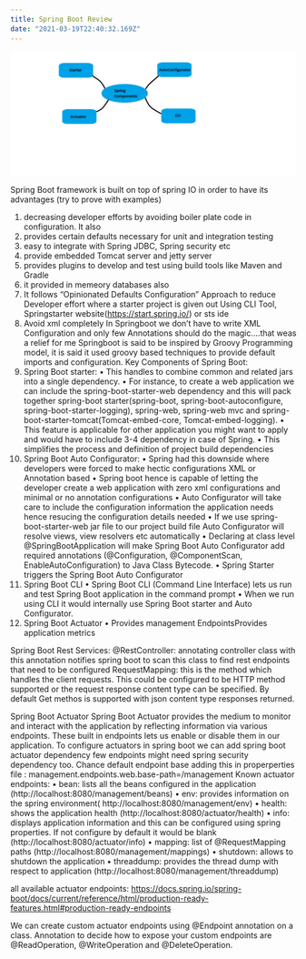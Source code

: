 ```yaml
---
title: Spring Boot Review
date: "2021-03-19T22:40:32.169Z"
---
```


![Spring Boot components](./Springbootcomponents.png)

Spring Boot framework is built on top of spring IO in order to have its advantages (try to prove with examples)

1. decreasing developer efforts by avoiding boiler plate code in configuration. It also
2. provides certain defaults necessary for unit and integration testing
3. easy to integrate with Spring JDBC, Spring security etc
4. provide embedded Tomcat server and jetty server
5. provides plugins to develop and test using build tools like Maven and Gradle
6. it provided in memeory databases also
7. It follows “Opinionated Defaults Configuration” Approach to reduce Developer effort where a starter project is given out Using CLI Tool, Springstarter website(https://start.spring.io/) or sts ide
8. Avoid xml completely
   In Springboot we don’t have to write XML Configuration and only few Annotations should do the magic….that weas a relief for me
   Springboot is said to be inspired by Groovy Programming model, it is said it used groovy based techniques to provide default imports and configuration.
   Key Components of Spring Boot:
9. Spring Boot starter:
   • This handles to combine common and related jars into a single dependency.
   • For instance, to create a web application we can include the spring-boot-starter-web dependency and this will pack together spring-boot starter(spring-boot, spring-boot-autoconfigure, spring-boot-starter-logging), spring-web, spring-web mvc and spring-boot-starter-tomcat(Tomcat-embed-core, Tomcat-embed-logging).
   • This feature is applicable for other application you might want to apply and would have to include 3-4 dependency in case of Spring.
   • This simplifies the process and definition of project build dependencies
10. Spring Boot Auto Configurator:
    • Spring had this downside where developers were forced to make hectic configurations XML or Annotation based
    • Spring boot hence is capable of letting the developer create a web application with zero xml configurations and minimal or no annotation configurations
    • Auto Configurator will take care to include the configuration information the application needs hence resucing the configuration details needed
    • If we use spring-boot-starter-web jar file to our project build file Auto Configurator will resolve views, view resolvers etc automatically
    • Declaring at class level @SpringBootApplication will make Spring Boot Auto Configurator add required annotations (@Configuration, @ComponentScan, EnableAutoConfiguration) to Java Class Bytecode.
    • Spring Starter triggers the Spring Boot Auto Configurator
11. Spring Boot CLI
    • Spring Boot CLI (Command Line Interface) lets us run and test Spring Boot application in the command prompt
    • When we run using CLI it would internally use Spring Boot starter and Auto Configurator.
12. Spring Boot Actuator
    • Provides management EndpointsProvides application metrics

Spring Boot Rest Services:
@RestController: annotating controller class with this annotation notifies spring boot to scan this class to find rest endpoints that need to be configured
RequestMapping: this is the method which handles the client requests. This could be configured to be HTTP method supported or the request response content type can be specified. By default Get methos is supported with json content type responses returned.

Spring Boot Actuator
Spring Boot Actuator provides the medium to monitor and interact with the application by reflecting information via various endpoints. These built in endpoints lets us enable or disable them in our application.
To configure actuators in spring boot we can add spring boot actuator dependency few endpoints might need spring security dependency too.
Chance default endpoint base adding this in properperties file : management.endpoints.web.base-path=/management
Known actuator endpoints:
• bean: lists all the beans configured in the application (http://localhost:8080/management/beans)
• env: provides information on the spring environment( http://localhost:8080/management/env)
• health: shows the application health (http://localhost:8080/actuator/health)
• info: displays application information and this can be configured using spring properties. If not configure by default it would be blank (http://localhost:8080/actuator/info)
• mapping: list of @RequestMapping paths (http://localhost:8080/management/mappings)
• shutdown: allows to shutdown the application
• threaddump: provides the thread dump with respect to application (http://localhost:8080/management/threaddump)

all available actuator endpoints: https://docs.spring.io/spring-boot/docs/current/reference/html/production-ready-features.html#production-ready-endpoints

We can create custom actuator endpoints using @Endpoint annotation on a class. Annotation to decide how to expose your custom endpoints are @ReadOperation, @WriteOperation and @DeleteOperation.
